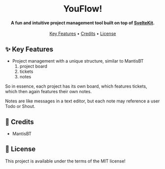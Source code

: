 <h1 align="center">
  <br>
  <a href=".github/assets/ghost_cute.png" alt="Cute ghost holding a heart in a pixel art style." width="200"></a>
  <br>
  YouFlow!
  <br>
</h1>

<h4 align="center">A fun and intuitive project management tool built on top of <a href="https://svelte.dev/docs/kit/introduction" target="_blank">SvelteKit</a>.</h4>

<p align="center">
  <a href="#-key-features">Key Features</a> •
  <a href="#-credits">Credits</a> •
  <a href="#-license">License</a>
</p>

## ✨ Key Features
- Project management with a unique structure, similar to MantisBT
	1. project board
	2. tickets
	3. notes

So in essence, each project has its own board, which features tickets, which then again features their own notes.

Notes are like messages in a text editor, but each note may reference a user Todo or Shout.

## 🎨 Credits
- MantisBT

## 🔐 License
This project is available under the terms of the MIT license!

